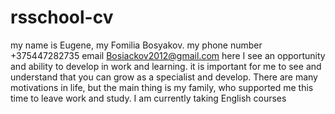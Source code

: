 # rsschool-cv
my name is Eugene, my Fomilia Bosyakov. my phone number +375447282735 email Bosiackov2012@gmail.com
here I see an opportunity and ability to develop in work and learning. it is important for me to see and understand that you can grow as a specialist and develop. There are many motivations in life, but the main thing is my family, who supported me this time to leave work and study.
I am currently taking English courses
